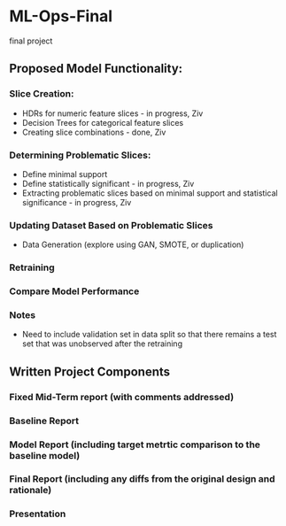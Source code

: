 # ML-Ops-Final
final project

## Proposed Model Functionality:   
### Slice Creation:   
- HDRs for numeric feature slices - in progress, Ziv
- Decision Trees for categorical feature slices
- Creating slice combinations - done, Ziv   

### Determining Problematic Slices:   
- Define minimal support
- Define statistically significant - in progress, Ziv
- Extracting problematic slices based on minimal support and statistical significance -  in progress, Ziv  

### Updating Dataset Based on Problematic Slices   
- Data Generation (explore using GAN, SMOTE, or duplication)    

### Retraining    
### Compare Model Performance    

### Notes
- Need to include validation set in data split so that there remains a test set that was unobserved after the retraining

## Written Project Components   
### Fixed Mid-Term report (with comments addressed)   
### Baseline Report   
### Model Report (including target metrtic comparison to the baseline model)   
### Final Report (including any diffs from the original design and rationale)   
### Presentation   
